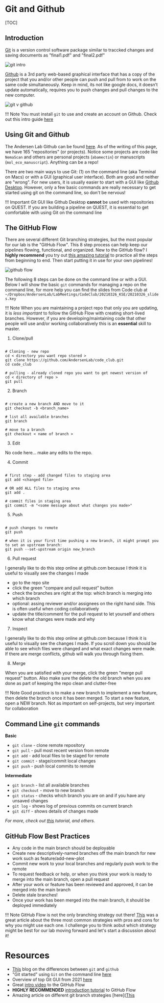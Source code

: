 # Git and Github

[TOC]

## Introduction

[Git](https://git-scm.com/) is a version control software package similar to traccked changes and saving documents as "final1.pdf" and "final2.pdf"

![git intro](img/git_intro.png)

[Github](https://github.com/) is a 3rd party web-based graphical interface that has a copy of the project that you and/or other people can push and pull from to work on the same code simultaneously. Keep in mind, its not like google docs, it doesn’t update automatically, requires you to push changes and pull changes to the new computer.

![git v github](img/git_v_github.png)

!!! Note
	You must install `git` to use and create an account on Github. Check out this intro guide [here](https://docs.gitlab.com/ee/gitlab-basics/start-using-git.html)

## Using Git and Github

The Andersen Lab Github can be found [here](https://github.com/AndersenLab). As of the writing of this page, we have 165 "repositories" (or projects). Notice some projects are code like `NemaScan` and others are personal projects (`abamectin`) or manuscripts (`mol_eco_manuscript`). Anything can be a repo!

There are two main ways to use Git: (1) on the command line (aka Terminal on Macs) or with a GUI (graphical user interface). Both are good and neither are "wrong". For new users, it is usually easier to start with a GUI like [Github Desktop](https://desktop.github.com/). However, only a few basic commands are really necessary to get started using git on the command line, so don't be nervous!

!!! Important
	Git GUI like Github Desktop **cannot** be used with repositories on QUEST. If you are building a pipeline on QUEST, it is essential to get comfortable with using Git on the command line

## The GitHub Flow

There are several different Git branching strategies, but the most popular for our lab is the "GitHub Flow". This 8 step process can help keep our pipelines flowing, functional, and organized. New to the GitHub flow? I **highly recommend** you try out [this amazing tutorial](https://lab.github.com/githubtraining/introduction-to-github) to practice all the steps from beginning to end. Then start putting it in use for your own pipelines!

![github flow](img/github_flow.png)

The following 8 steps can be done on the command line or with a GUI. Below I will show the basic `git` commands for managing a repo on the command line, for more help you can find the slides from Code club at `~/Dropbox/AndersenLab/LabMeetings/CodeClub/20210326_KSE/20210326_slides.key`

!!! Note
	When you are maintaining a project repo that only you are updating, it is *less important* to follow the GitHub Flow with creating short-lived branches. However, if you are developing/maintaining code that other people will use and/or working collaboratively this is an **essential** skill to master. 

1. Clone/pull

```

# Cloning - new repo
cd < directory you want repo stored >
git clone https://github.com/AndersenLab/code_club.git
cd code_club

# pulling - already cloned repo you want to get newest version of
cd < directory of repo >
git pull

```

2. Branch

```

# create a new branch AND move to it
git checkout -b <branch_name>

# list all available branches
git branch

# move to a branch
git checkout < name of branch >

```

3. Edit

No code here... make any edits to the repo.

4. Commit

```

# first step - add changed files to staging area
git add <changed file>

# OR add ALL files to staging area
git add .

# commit files in staging area
git commit -m "<some message about what changes you made>"

```

5. Push

```

# push changes to remote
git push

# when it is your first time pushing a new branch, it might prompt you to set an upstream branch:
git push --set-upstream origin new_branch

```

6. Pull request

I generally like to do this step online at github.com because I think it is useful to visually see the changes I made

- go to the repo site
- click the green "compare and pull request" button
- check the branches are right at the top: which branch is merging into which branch
- optional: assing reviewer and/or assignees on the right hand side. This is often useful when coding collaboratively 
- update the title/comment for the pull request to let yourself and others know what changes were made and why


7. Inspect

I generally like to do this step online at github.com because I think it is useful to visually see the changes I made. If you scroll down you should be able to see which files were changed and what exact changes were made. If there are merge conflicts, github will walk you through fixing them.

8. Merge

When you are satisfied with your merge, click the green "merge pull request" button. Also make sure the delete the old branch when you are done as part of keeping the repo clean and clutter-free

!!! Note
	Good practice is to make a new branch to implement a new feature, then delete the branch once it has been merged. To start a new feature, open a NEW branch. Not as important on self-projects, but very important for collaboration

## Command Line `git` commands

__Basic__

* `git clone` - clone remote repository
* `git pull` - pull most recent version from remote
* `git add` - add local files to be staged for remote
* `git commit` - stage/commit local changes
* `git push` - push local commits to remote

__Intermediate__

* `git branch` - list all available branches
* `git checkout` - move to new branch
* `git status` - checks which branch you are on and if you have any unsaved changes
* `git log` - shows log of previous commits on current branch
* `git diff` - shows details of changes made

*For more, check out [this](https://docs.gitlab.com/ee/gitlab-basics/start-using-git.html) tutorial, and others.*

## GitHub Flow Best Practices

* Any code in the main branch should be deployable
* Create new descriptively-named branches off the main branch for new work such as feature/add-new-plot
* Commit new work to your local branches and regularly push work to the remote
* To request feedback or help, or when you think your work is ready to merge into the main branch, open a pull request
* After your work or feature has been reviewed and approved, it can be merged into the main branch
* Delete stale branches!
* Once your work has been merged into the main branch, it should be deployed immediately

!!! Note
	GitHub Flow is not the only branching strategy out there! [This](https://www.gitkraken.com/learn/git/best-practices/git-branch-strategy#github-flow-branch-strategy) was a great article about the three most common strategies with pros and cons for why you might use each one. I challenge you to think aobut which strategy might be best for our lab moving forward and let's start a discussion about it!


# Resources

* [This](https://www.edureka.co/blog/git-vs-github/) blog on the differences between `git` and `github`
* "Git started" using `Git` on the command line [here](https://docs.gitlab.com/ee/gitlab-basics/start-using-git.html)
* Overview of top Git GUI from 2021 [here](https://acodez.in/git-gui-clients/)
* Great [intro video](https://www.youtube.com/watch?v=PBI2Rz-ZOxU) to the GitHub Flow
* **HIGHLY RECOMMENDED** [introduction tutorial](https://lab.github.com/githubtraining/introduction-to-github) to GitHub Flow
* Amazing article on different git branch strategies [here]([This](https://www.gitkraken.com/learn/git/best-practices/git-branch-strategy#github-flow-branch-strategy)
